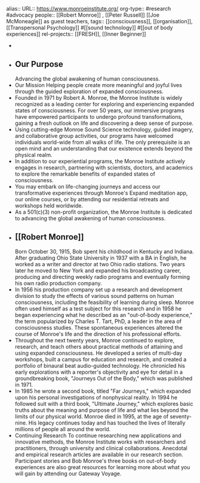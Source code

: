 alias::
URL:: https://www.monroeinstitute.org/
org-type:: #research #advocacy
people:: [[Robert Monroe]] , [[Peter Russell]] [[Joe McMoneagle]] as guest teachers,
tags:: [[consciousness]], [[organisation]], [[Transpersonal Psychology]] #[[sound technology]] #[[out of body experiences]]
rel-projects:: [[FRESH]], [[Inner Beginner]]


-
- ## Our Purpose
  Advancing the global awakening of human consciousness.
- Our Mission
  Helping people create more meaningful and joyful lives through the guided exploration of expanded consciousness.
- Founded in 1971 by Robert A. Monroe, the Monroe Institute is widely recognized as a leading center for exploring and experiencing expanded states of consciousness. For over 50 years, our immersive programs have empowered participants to undergo profound transformations, gaining a fresh outlook on life and discovering a deep sense of purpose.
- Using cutting-edge Monroe Sound Science technology, guided imagery, and collaborative group activities, our programs have welcomed individuals world-wide from all walks of life. The only prerequisite is an open mind and an understanding that our existence extends beyond the physical realm.
- In addition to our experiential programs, the Monroe Institute actively engages in research, partnering with scientists, doctors, and academics to explore the remarkable benefits of expanded states of consciousness.
- You may embark on life-changing journeys and access our transformative experiences through Monroe's Expand meditation app, our online courses, or by attending our residential retreats and workshops held worldwide.
- As a 501(c)(3) non-profit organization, the Monroe Institute is dedicated to advancing the global awakening of human consciousness.
- ## [[Robert Monroe]]
  Born October 30, 1915, Bob spent his childhood in Kentucky and Indiana. After graduating Ohio State University in 1937 with a BA in English, he worked as a writer and director at two Ohio radio stations. Two years later he moved to New York and expanded his broadcasting career, producing and directing weekly radio programs and eventually forming his own radio production company.
- In 1956 his production company set up a research and development division to study the effects of various sound patterns on human consciousness, including the feasibility of learning during sleep. Monroe often used himself as a test subject for this research and in 1958 he began experiencing what he described as an "out-of-body experience," the term popularized by Charles T. Tart, PhD, a leader in the area of consciousness studies. These spontaneous experiences altered the course of Monroe's life and the direction of his professional efforts.
- Throughout the next twenty years, Monroe continued to explore, research, and teach others about practical methods of attaining and using expanded consciousness. He developed a series of multi-day workshops, built a campus for education and research, and created a portfolio of binaural beat audio-guided technology. He chronicled his early explorations with a reporter's objectivity and eye for detail in a groundbreaking book, "Journeys Out of the Body," which was published in 1971.
- In 1985 he wrote a second book, titled "Far Journeys," which expanded upon his personal investigations of nonphysical reality. In 1994 he followed suit with a third book, "Ultimate Journey," which explores basic truths about the meaning and purpose of life and what lies beyond the limits of our physical world. Monroe died in 1995, at the age of seventy-nine. His legacy continues today and has touched the lives of literally millions of people all around the world.
- Continuing Research
  To continue researching new applications and innovative methods, the Monroe Institute works with researchers and practitioners, through university and clinical collaborations. Anecdotal and empirical research articles are available in our research section. Participant stories and Bob Monroe's three books on out-of-body experiences are also great resources for learning more about what you will gain by attending our Gateway Voyage.
